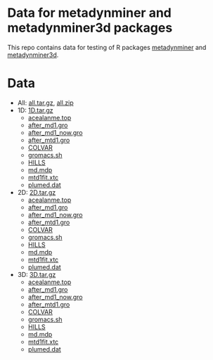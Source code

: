 # Data for metadynminer and metadynminer3d packages

This repo contains data for testing of R packages
[metadynminer](https://github.com/spiwokv/metadynminer)
and 
[metadynminer3d](https://github.com/spiwokv/metadynminer3d).

# Data

* All: [all.tar.gz](all.tar.gz), [all.zip](all.zip)
* 1D: [1D.tar.gz](1D.tar.gz)
  + [acealanme.top](1D/acealanme.top)
  + [after_md1.gro](1D/after_md1.gro)
  + [after_md1_now.gro](1D/after_md1_now.gro)
  + [after_mtd1.gro](1D/after_mtd1.gro)
  + [COLVAR](1D/COLVAR)
  + [gromacs.sh](1D/gromacs.sh)
  + [HILLS](1D/HILLS)
  + [md.mdp](1D/md.mdp)
  + [mtd1fit.xtc](1D/mtd1fit.xtc)
  + [plumed.dat](1D/plumed.dat)
* 2D: [2D.tar.gz](2D.tar.gz)
  + [acealanme.top](2D/acealanme.top)
  + [after_md1.gro](2D/after_md1.gro)
  + [after_md1_now.gro](2D/after_md1_now.gro)
  + [after_mtd1.gro](2D/after_mtd1.gro)
  + [COLVAR](2D/COLVAR)
  + [gromacs.sh](2D/gromacs.sh)
  + [HILLS](2D/HILLS)
  + [md.mdp](2D/md.mdp)
  + [mtd1fit.xtc](2D/mtd1fit.xtc)
  + [plumed.dat](2D/plumed.dat)
* 3D: [3D.tar.gz](3D.tar.gz)
  + [acealanme.top](3D/acealanme.top)
  + [after_md1.gro](3D/after_md1.gro)
  + [after_md1_now.gro](3D/after_md1_now.gro)
  + [after_mtd1.gro](3D/after_mtd1.gro)
  + [COLVAR](3D/COLVAR)
  + [gromacs.sh](3D/gromacs.sh)
  + [HILLS](3D/HILLS)
  + [md.mdp](3D/md.mdp)
  + [mtd1fit.xtc](3D/mtd1fit.xtc)
  + [plumed.dat](3D/plumed.dat)
